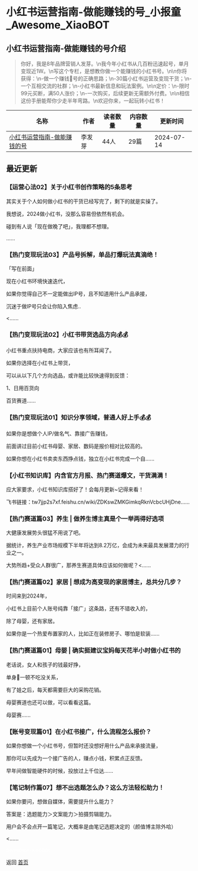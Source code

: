 # 小红书运营指南-做能赚钱的号_小报童_Awesome_XiaoBOT

## 小红书运营指南-做能赚钱的号介绍
> 你好，我是8年品牌营销人发芽。\n我今年小红书从几百粉迅速起号，单月变现近1W。\n写这个专栏，是想教你做一个能赚钱的小红书号。\n\n你将获得：\n-做一个赚钱🍠号的正确思路；\n-30篇小红书运营及变现干货；\n-一个互相交流的社群；\n-小红书最新信息和玩法案例。\n\n定价：\n-限时99元买断，满50人涨价；\n-一次购买，后续更新无需额外付费。\n\n相信这份手册能帮你少走半年弯路。\n欢迎你来，一起玩转小红书！  
  


|名称|作者|读者数量|内容数量|更新时间|
|---|---|---|---|---|
|[小红书运营指南-做能赚钱的号](https://xiaobot.net/p/xhsbot?refer=9c3f1c95-a052-465a-9902-f6d75080262a)|李发芽|44人|29篇|2024-07-14|

## 最近更新
### 【运营心法02】关于小红书创作策略的5条思考

其实关于个人如何做小红书的干货已经写完了，剩下的就是实操了。

我想说，2024做小红书，没那么容易但依然有机会。

碰到有人说「现在做晚了吧」，我理都不想理。

......

### 【热门变现玩法03】产品号拆解，单品打爆玩法真滴绝！

「写在前面」

现在小红书环境快速迭代，

如果你觉得自己不一定能做出IP号，且不知道用什么产品承接，

沉迷于做IP号只会让你陷入焦虑..

<......

### 【热门变现玩法02】小红书带货选品方向💰💰

小红书重点扶持电商，大家应该也有所耳闻了。

如果你选择在小红书上带货，

可以从以下几个方向选品，或许能比较快速得到反馈：

1、日用百货向

百货赛道......

### 【热门变现玩法01】知识分享领域，普通人好上手💰💰

如果你是想做个人IP/做名气、靠接广告赚钱，

前面讲过目前小红书母婴、家居、数码是报价相对比较高的。

如果你想在小红书卖卖东西挣点钱，独立在小红书完成一个自......

### 【小红书知识库】内含官方月报、热门赛道爆文，干货满满！

应大家要求，小红书知识库搭好了！会每月更新~记得来看！

飞书链接：tw7jjp2s7xf.feishu.cn/wiki/ZDKswZMKGimkqRknVcbcUHjDne......

### 【热门赛道篇03】养生 | 做养生博主真是个一举两得好选项

大健康发展势头很猛不用说了吧。

据统计，养生产业市场规模下半年将达到8.2万亿，会成为未来最具发展潜力的行业之一。

大势所趋+受众人群很广，那养生赛道具体应该如何做呢？<......

### 【热门赛道篇02】家居 | 想成为高变现的家居博主，总共分几步？

时间来到2024年，

小红书上目前个人账号纯靠「接广」这条路，还有不错收入的，

除了母婴，还有家居。

如果你是一个热爱布置家的人，比如正在装修房子、哪怕是软装......

### 【热门赛道篇01】母婴 | 确实挺建议宝妈每天花半小时做小红书的

老话说，女人和孩子的钱最好挣，

单身🐶一顿不吃没关系，

有了娃之后，每天都需要巨大的采购花销。

母婴赛道也还可以做，可以看看这篇。

母婴赛......

### 【账号变现篇01】在小红书接广，什么流程怎么报价？

如果你想做一个小红书号，但暂时还没想好用什么产品来承接流量，

那你可以先成为一个接广告的人，赚点小钱，积累点正反馈。

早年间做智能硬件的时候，投放过上千位达......

### 【笔记制作篇07】想不出选题怎么办？这么方法轻松助力！

如果你要问，想做自媒体，需要提升什么能力？

答案是：选题能力＞文案能力＞拍摄剪辑能力。

用户会不会点开一篇笔记，大概率是由笔记选题决定的（颜值博主除外哈）

<......


<a href="https://github.com/Reno9527/awesome-xiaobot" style="color: white; text-decoration: none;">awesome-xiaobot</a>

返回 [首页](../README.md)
